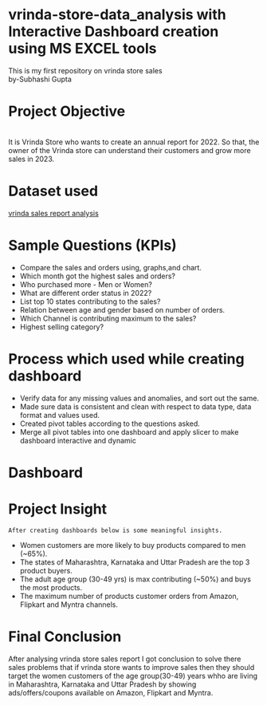 # vrinda-store-data_analysis with Interactive Dashboard creation using MS EXCEL tools
This is my first repository on vrinda store sales 
<br>
by-Subhashi Gupta
<br>

# Project Objective
<br>
It is Vrinda Store who wants to create an annual report for 2022. So that, the owner of the Vrinda store can understand their customers and grow more sales in 2023.

# Dataset used
[vrinda sales report analysis](url)


# Sample Questions (KPIs)

   * Compare the sales and orders using, graphs,and chart.
   * Which month got the highest sales and orders?
   * Who purchased more - Men or Women?
   * What are different order status in 2022?
   * List top 10 states contributing to the sales?
   * Relation between age and gender based on number of orders.
   * Which Channel is contributing maximum to the sales?
   * Highest selling category?

  # Process which used while creating dashboard
   * Verify data for any missing values and anomalies, and sort out the same.
   * Made sure data is consistent and clean with respect to data type, data format and values used.
   * Created pivot tables according to the questions asked.
   * Merge all pivot tables into one dashboard and apply slicer to make dashboard interactive and dynamic

  # Dashboard

  # Project Insight 
    After creating dashboards below is some meaningful insights. 
  * Women customers are more likely to buy products compared to men (~65%).
  * The states of Maharashtra, Karnataka and Uttar Pradesh are the top 3 product buyers.
  * The adult age group (30-49 yrs) is max contributing (~50%) and buys the most products.
  * The maximum number of products customer orders from Amazon, Flipkart and Myntra channels.

 # Final Conclusion
   After analysing vrinda store sales report I got conclusion to solve there sales problems that if vrinda store wants to improve sales then they       should target the women customers of the age group(30-49) years whho are living in Maharashtra, Karnataka and Uttar Pradesh by showing  
   ads/offers/coupons available on Amazon, Flipkart and Myntra.



